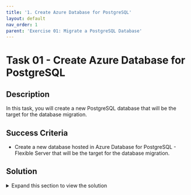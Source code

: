 ```yaml
---
title: '1. Create Azure Database for PostgreSQL'
layout: default
nav_order: 1
parent: 'Exercise 01: Migrate a PostgreSQL Database'
---
```


# Task 01 - Create Azure Database for PostgreSQL

## Description

In this task, you will create a new PostgreSQL database that will be the target for the database migration.

## Success Criteria

* Create a new database hosted in Azure Database for PostgreSQL - Flexible Server that will be the target for the database migration.

## Solution

<details markdown="block">
<summary>Expand this section to view the solution</summary>

1. Sign in to the [Azure Portal](https://portal.azure.com). Ensure that you're using a subscription associated with the same resources you created during the Lab setup.

1. On the **Home** page within the Azure Portal, towards the top, select **Create a resource**.

    ![Create a resource on Azure Portal Home page.](../../resources/images/lab01_01_CreateResource.png "Create a resource")

1. Within the **Search services and marketplace** field, type `PostgreSQL flexible`, press Enter, then select **Azure Database for PostgreSQL Flexible Server** in the search results.

    ![The Azure Database for PostgreSQL result shown in the marketplace.](../../resources/images/lab01_01_PostgreSQLFlexibleServer.png "Azure Database for PostgreSQL in the marketplace")

1. Select **Create**.

    ![The Flexible Server option is selected with the create button highlighted.](../../resources/images/lab01_01_PostgreSQLFlexibleServerCreate.png "Flexible Server resource type")

1. On the **Flexible Server** pane, select the following values:

    1. **Resource group**: Select the resource group that you created for this lab. Such as `terrafirm-rg`.
    1. **Server name**: Enter a unique name, such as `terrafirm-postgresql-db`.
    1. **Region**: Select the Azure Region that was used to create the resource group.
    1. **PostgreSQL version**: `16.0`
    1. **Workload Type**:Development

    ![The Flexible Server pane is shown with values entered.](../../resources/images/lab01_01_PostgreSQLFlexibleServerCreate2.png "Flexible Server configuration")

1. Under **Compute + storage** click **Configure server** and on the resultant pane choose
    1. General Purpose (2-96 vCores) - Balanced configuration for most common workloads**
    1. In **Compute Processor** Choose **Intel**

    ![Configuring the Flexible Server for migration](../../resources/images/lab01_01_PostgreSQLFlexibleServerCreate3.png "Flexible Server settings")

    1. In **Compute size** choose the lowest compute size to save costs for the lab exercises. Currently this is `Standard_D2ds_v5 (2 vCores, 8GiB memory, 3750 max iops)`

    ![Configuring the compute size of the Flexible Server](../../resources/images/lab01_01_PostgreSQLFlexibleServerCompute.png "Choosing lowest compute size")

    1. In **High availability** Choose **Disabled (99.9% SLA)**
    1. Click **Save**

    ![Setting the High Availability settings](../../resources/images/lab01_01_PostgreSQLFlexibleServerCreate4.png "Saving the Flexible Server settings")

1. On the resultant page, under **Authentication**, set the **Authentication method** to **PostgreSQL authentication only**, set the **Admin username** and **Password** for the PostgreSQL admin account.

    ![Administrator account credentials are set.](../../resources/images/lab01_01_PostgreSQLFlexibleServerAuthentication.png "Administrator account credentials")

    > **Note**: Be sure to save the **Admin username** and **Password**, so it can be used later. A recommendation for an easy to remember Username is `pgadmin` and Password is `demo!pass123`.

1. Select Next: Networking >>

![Next Networking button highlighted.](../../resources/images/lab01_01_PostgreSQLFlexibleServerNetworking.png "Next Networking button")

1. Go to **Firewall  rules** to configure access to allow the web application to connect to the database.

1. Add a new Firewall rule with the following values

    1. **Firewall rule name**: webapp-vm
    1. **Start IP address:** Enter the Public IP Address for the terrafirm-webapp-vm virtual machine.
    1. **End IP address:** Enter the Public IP Address for the terrafirm-webapp-vm virtual machine.

![Networking pane with firewall rulename and save hihglighted.](../../resources/images/lab01_01_FlexibleServerFirewallRuleOnPremServer.png "Networking pane")

1. Select **Review + create**.

    ![Review + create button](../../resources/images/lab01_01_PostgreSQLFlexibleServerReviewCreate.png "Review + create button")

1. Select **Create** to provision the service.

    ![The Review + create screen with Create button highlighted.](../../resources/images/lab01_01_PostgreSQLFlexibleServerCreateResource.png "Review + create screen")

1. Once provisioning has completed navigate to the **Azure Database for PostgreSQL** resource that was just created, copy and save the **Server name** for use later.

    ![The Azure Database for PostgreSQL server name is highlighted.](../../resources/images/lab01_01_PostgreSQLFlexibleServerOverview.png "Azure Database for PostgreSQL blade")

1. On the left menu pane, under **Settings** select **Databases**.

    ![Databases link is hihghlighted.](../../resources/images/lab01_01_PostgreSQLFlexibleServerDBs.png "Databases link")

1. Select **+ Add** to create a new database.

    ![Add database button is highlighted.](../../resources/images/lab01_01_PostgreSQLFlexibleServerAdd.png "Add database button")

1. On the **Create Database** pane, enter `northwind` in the **Name** field, then select **Save**. This will create a new PostgreSQL database that will be the target for the database migration.

    ![The Create database pane is shown with values entered.](../../resources/images/lab01_01_PostgreSQLFlexibleServerDBCreate.png "Create database pane")

You are now ready to begin the migration task of this lab.

</details>
